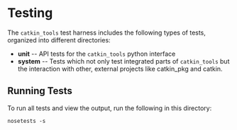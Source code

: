 Testing
=======

The `catkin_tools` test harness includes the following types of tests,
organized into different directories:

* **unit** -- API tests for the `catkin_tools` python interface
* **system** -- Tests which not only test integrated parts of `catkin_tools`
  but the interaction with other, external projects like catkin_pkg and catkin.

## Running Tests

To run all tests and view the output, run the following in this directory:

```
nosetests -s
```
